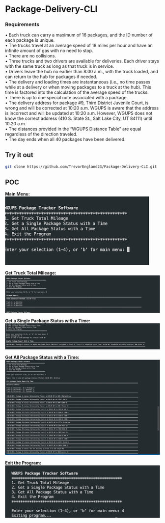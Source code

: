 # Package-Delivery-CLI  

### Requirements  
•  Each truck can carry a maximum of 16 packages, and the ID number of each package is unique.  
•  The trucks travel at an average speed of 18 miles per hour and have an infinite amount of gas with no need to stop.  
•  There are no collisions.  
•  Three trucks and two drivers are available for deliveries. Each driver stays with the same truck as long as that truck is in service.  
•  Drivers leave the hub no earlier than 8:00 a.m., with the truck loaded, and can return to the hub for packages if needed.  
•  The delivery and loading times are instantaneous (i.e., no time passes while at a delivery or when moving packages to a truck at the hub). This time is factored into the calculation of the average speed of the trucks.  
•  There is up to one special note associated with a package.  
•  The delivery address for package #9, Third District Juvenile Court, is wrong and will be corrected at 10:20 a.m. WGUPS is aware that the address is incorrect and will be updated at 10:20 a.m. However, WGUPS does not know the correct address (410 S. State St., Salt Lake City, UT 84111) until 10:20 a.m.  
•  The distances provided in the “WGUPS Distance Table” are equal regardless of the direction traveled.  
•  The day ends when all 40 packages have been delivered.  

## Try it out  

```bash
git clone https://github.com/TrevorEngland23/Package-Delivery-CLI.git
```  

## POC  

**Main Menu:**  
![screenshot](screenshots/Menu.png)  

**Get Truck Total Mileage:**  
![screenshot](screenshots/E1.1.png)  

**Get a Single Package Status with a Time:**  
![screenshot](screenshots/Menu2.png)  

**Get All Package Status with a Time:**  
![screenshot](screenshots/D2.1.png)  

**Exit the Program:**  
![screenshot](screenshots/Menu4.png)


